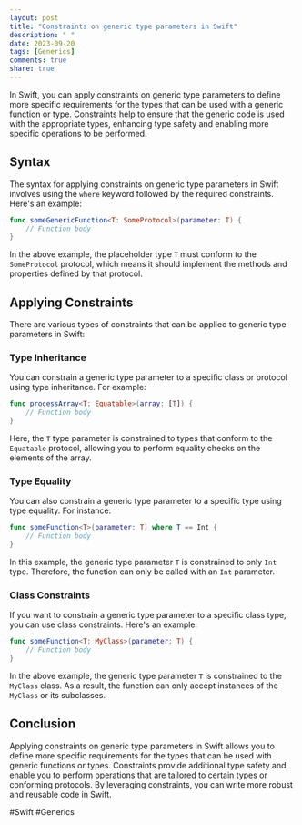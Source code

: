 ```yaml
---
layout: post
title: "Constraints on generic type parameters in Swift"
description: " "
date: 2023-09-20
tags: [Generics]
comments: true
share: true
---
```


In Swift, you can apply constraints on generic type parameters to define more specific requirements for the types that can be used with a generic function or type. Constraints help to ensure that the generic code is used with the appropriate types, enhancing type safety and enabling more specific operations to be performed.

## Syntax

The syntax for applying constraints on generic type parameters in Swift involves using the `where` keyword followed by the required constraints. Here's an example:

```swift
func someGenericFunction<T: SomeProtocol>(parameter: T) {
    // Function body
}
```

In the above example, the placeholder type `T` must conform to the `SomeProtocol` protocol, which means it should implement the methods and properties defined by that protocol.

## Applying Constraints

There are various types of constraints that can be applied to generic type parameters in Swift:

### Type Inheritance

You can constrain a generic type parameter to a specific class or protocol using type inheritance. For example:

```swift
func processArray<T: Equatable>(array: [T]) {
    // Function body
}

```
Here, the `T` type parameter is constrained to types that conform to the `Equatable` protocol, allowing you to perform equality checks on the elements of the array.

### Type Equality

You can also constrain a generic type parameter to a specific type using type equality. For instance:

```swift
func someFunction<T>(parameter: T) where T == Int {
    // Function body
}
```

In this example, the generic type parameter `T` is constrained to only `Int` type. Therefore, the function can only be called with an `Int` parameter.

### Class Constraints

If you want to constrain a generic type parameter to a specific class type, you can use class constraints. Here's an example:

```swift
func someFunction<T: MyClass>(parameter: T) {
    // Function body
}
```

In the above example, the generic type parameter `T` is constrained to the `MyClass` class. As a result, the function can only accept instances of the `MyClass` or its subclasses.

## Conclusion

Applying constraints on generic type parameters in Swift allows you to define more specific requirements for the types that can be used with generic functions or types. Constraints provide additional type safety and enable you to perform operations that are tailored to certain types or conforming protocols. By leveraging constraints, you can write more robust and reusable code in Swift.

\#Swift \#Generics